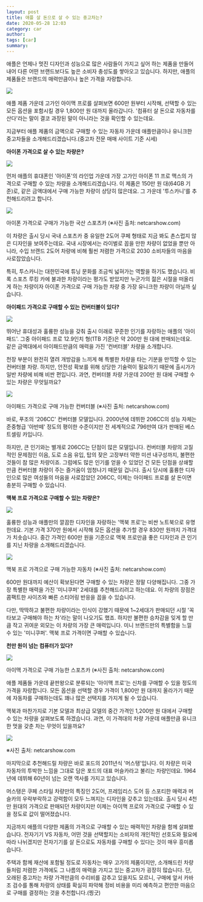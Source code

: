 ```yaml
---
layout: post
title: 애플 살 돈으로 살 수 있는 중고차는?
date: 2020-05-28 12:03
category: car
author: 
tags: [car]
summary: 
---
```



애플은 언제나 멋진 디자인과 성능으로 많은 사람들이 가지고 싶어 하는 제품을 만들어 내어 다른 어떤 브랜드보다도 높은 소비자 충성도를 쌓아오고 있습니다. 하지만, 애플의 제품들은 브랜드의 매력만큼이나 높은 가격을 자랑합니다.  

[![](https://post-phinf.pstatic.net/MjAyMDAzMTBfMTM3/MDAxNTgzODA4ODA5NTg2.BuCNJ1lhpgq7N472HHNkR-WQX6qpj7GiwkZPcGuJexgg.eSayvfn1-K7fqexYDoTKrunrn3UlKvkZbRYgLKOylHAg.JPEG/%EB%8C%80%EC%A7%80_15300x-100.jpg?type=w1200)](https://post.naver.com/viewer/postView.nhn?volumeNo=27689671&memberNo=31032940#)

애플 제품 가운데 고가인 아이맥 프로를 살펴보면 600만 원부터 시작해, 선택할 수 있는 모든 옵션을 포함시킬 경우 1,800만 원 대까지 올라갑니다. '컴퓨터 살 돈으로 자동차를 산다'라는 말이 결코 과장된 말이 아니라는 것을 확인할 수 있는데요.  
  
지금부터 애플 제품의 금액으로 구매할 수 있는 자동차 가운데 애플만큼이나 유니크한 중고차들을 소개해드리겠습니다.(중고차 전문 매매 사이트 기준 시세)  
  
**아이폰 가격으로 살 수 있는 차량은?**  

[![](https://post-phinf.pstatic.net/MjAyMDAzMTBfMjgy/MDAxNTgzODA4ODI1NDY5.7tNRvnI3Km-oErGRjCW0i8d-PDG29wrEGgbr4mokJxkg.2Z0dK9LtEfl3ZYrWs94MCLWo0a8Nzn-cDt-w1I1ITckg.JPEG/%EB%8C%80%EC%A7%80_10_%EC%82%AC%EB%B3%B8_4300x-100.jpg?type=w1200)](https://post.naver.com/viewer/postView.nhn?volumeNo=27689671&memberNo=31032940#)

먼저 애플의 휴대폰인 '아이폰'의 라인업 가운데 가장 고가인 아이폰 11 프로 맥스의 가격으로 구매할 수 있는 차량을 소개해드리겠습니다. 이 제품은 150만 원 대(64GB 기준)로, 같은 금액대에서 구매 가능한 차량이 상당히 많은데요. 그 가운데 '투스카니'를 추천해드리려고 합니다.  

[![](https://post-phinf.pstatic.net/MjAyMDAzMDlfMjI2/MDAxNTgzNzQ2NDE1NDI4.anvSJ7zj4IJ86h3bwbLh7pGpRgF0eOv3PooAVtuFDqwg.4UvwUAtWrfTcLgiN8gd28Nsfr8pyVZRPdSDyfgpqfLgg.JPEG/%EB%8C%80%EC%A7%80_9-100.jpg?type=w1200)](https://post.naver.com/viewer/postView.nhn?volumeNo=27689671&memberNo=31032940#)

아이폰 가격으로 구매가 가능한 국산 스포츠카 (※사진 출처: netcarshow.com)

이 차량은 출시 당시 국내 스포츠카 중 유일한 2도어 쿠페 형태로 지금 봐도 촌스럽지 않은 디자인을 보여주는데요. 국내 시장에서는 라이벌로 꼽을 만한 차량이 없었을 뿐만 아니라, 수입 브랜드 2도어 차량에 비해 훨씬 저렴한 가격으로 2030 소비자들의 마음을 사로잡았습니다.  

특히, 투스카니는 대한민국에 튜닝 문화를 조금씩 넓혀가는 역할을 하기도 했습니다. 비록 스포츠 루킹 카에 불과한 차량이라는 평가도 받았지만 누군가의 젊은 시절을 떠올리게 하는 차량이자 아이폰 가격으로 구매 가능한 차량 중 가장 유니크한 차량이 아닐까 싶습니다.  
  
**아이패드 가격으로 구매할 수 있는 컨버터블이 있다?**  

[![](https://post-phinf.pstatic.net/MjAyMDAzMTBfMTEx/MDAxNTgzODA4ODQxNjMz.sV8yGaxCHjPlSu_gIF45eo0ZiHz5r0zMqA6YFI7yRh0g.rfuTfUPwi4H_s5OdViThSjdyqk4lj4_-YxKsR2SmrUog.JPEG/%EB%8C%80%EC%A7%80_10_%EC%82%AC%EB%B3%B8_5300x-100.jpg?type=w1200)](https://post.naver.com/viewer/postView.nhn?volumeNo=27689671&memberNo=31032940#)

뛰어난 휴대성과 훌륭한 성능을 갖춰 출시 이래로 꾸준한 인기를 자랑하는 애플의 '아이패드'. 그중 아이패드 프로  12.9인치 형(1TB 기준)은 약 200만 원 대에 판매되는데요. 같은 금액대에서 아이패드만큼의 매력을 가진 '컨버터블' 차량을 소개합니다.  
  
천장 부분이 완전히 열려 개방감을 느끼게 해 특별한 차량을 타는 기분을 만끽할 수 있는 컨버터블 차량. 하지만, 안전성 확보를 위해 상당한 기술력이 필요하기 때문에 출시가가 일반 차량에 비해 비싼 편입니다. 과연, 컨버터블 차량 가운데 200만 원 대에 구매할 수 있는 차량은 무엇일까요?  

[![](https://post-phinf.pstatic.net/MjAyMDAzMDlfMTY1/MDAxNTgzNzQ2NDQ0NDM1.L4SIPKiIfFdcE7RP1QlUnnf1RiIHKJV_ckZgg1F2OoIg.UWsE3PrhATtEL1d32VVUN8ERxb0PzghWpspsx2cEyjMg.JPEG/%EB%8C%80%EC%A7%80_10-100.jpg?type=w1200)](https://post.naver.com/viewer/postView.nhn?volumeNo=27689671&memberNo=31032940#)

아이패드 가격으로 구매 가능한 컨버터블 (※사진 출처: netcarshow.com)

바로, 푸조의 '206CC' 컨버터블 모델입니다.  2000년에 데뷔한 206CC의 성능 자체는 준중형급 '아반떼' 정도의 평이한 수준이지만 전 세계적으로 796만여 대가 판매된 베스트셀링 카입니다.  
  
하지만, 큰 인기와는 별개로 206CC는 단점이 많은 모델입니다. 컨버터블 차량의 고질적인 문제점인 이음, 도로 소음 유입, 탑의 잦은 고장부터 약한 미션 내구성까지, 불편한 것들이 참 많은 차량이죠. 그럼에도 많은 인기를 얻을 수 있었던 건 모든 단점을 상쇄할 만큼 컨버터블 차량이 주는 즐거움이 엄청나기 때문일 겁니다. 출시 당시에 훌륭한 디자인으로 많은 여성들의 마음을 사로잡았던 206CC, 이제는 아이패드 프로를 살 돈이면 충분히 구매할 수 있습니다.  
  
**맥북 프로 가격으로 구매할 수 있는 차량은?**  

[![](https://post-phinf.pstatic.net/MjAyMDAzMTBfOTkg/MDAxNTgzODA4ODYxMzAy.WOU_NzvvSuA4NN66TIDnGLFUWYKH_SZvCUg9g1B8x2sg.ZWIVmIxacSPAzAE0Lvzz78ezs-OfpIcYHFoBWr-Kt5Ig.JPEG/%EB%8C%80%EC%A7%80_10_%EC%82%AC%EB%B3%B8_2300x-100.jpg?type=w1200)](https://post.naver.com/viewer/postView.nhn?volumeNo=27689671&memberNo=31032940#)

훌륭한 성능과 애플만의 깔끔한 디자인을 자랑하는 '맥북 프로'는 비싼 노트북으로 유명한데요. 기본 가격 370만 원에서 시작해 모든 옵션을 추가할 경우 830만 원까지 가격대가 치솟습니다. 중간 가격인 600만 원을 기준으로 맥북 프로만큼 좋은 디자인과 큰 인기를 지닌 차량을 소개해드리겠습니다.  

[![](https://post-phinf.pstatic.net/MjAyMDAzMTBfMjcx/MDAxNTgzODA4ODk5MTcy.Msvrl_Ylrr0PVU7d6XEO3Ub4vpjEyuCnyraUhVrQbt8g.RH4XE6xF97AeWjynlwi6-PEnvmMmnH3-hG4lklWmP24g.JPEG/image_5388555461583808786647.jpg?type=w1200)](https://post.naver.com/viewer/postView.nhn?volumeNo=27689671&memberNo=31032940#)

맥북 프로 가격으로 구매 가능한 자동차 (※사진 출처: netcarshow.com)

600만 원대까지 예산이 확보된다면 구매할 수 있는 차량은 정말 다양해집니다. 그중 가장 특별한 매력을 가진 '미니쿠퍼' 2세대를 추천해드리려고 하는데요. 이 차량의 장점은 콤팩트한 사이즈와 빠른 스티어링 반응을 꼽을 수 있습니다.  
  
다만, 딱딱하고 불편한 차량이라는 인식이 강했기 때문에 1~2세대가 판매되던 시절 '꼭 타보고 구매해야 하는 차'라는 말이 나오기도 했죠. 하지만 불편한 승차감을 잊게 할 만큼 작고 귀여운 외모는 이 차량의 가장 큰 매력입니다. 미니 브랜드만의 특별함을 느낄 수 있는 '미니쿠퍼'. 맥북 프로 가격이면 구매할 수 있습니다.  
  
**천만 원이 넘는 컴퓨터가 있다?**  

[![](https://post-phinf.pstatic.net/MjAyMDAzMTBfMTM2/MDAxNTgzODA4ODc3NTUx.CQuuUFNqC3i2dOaFcWLoEQ28l8UBl6IQqhkMfMVKpekg.J4YK1aAcd3P4ue84jngT7tjBTE3umwLFZhT4V0YX9ccg.JPEG/%EB%8C%80%EC%A7%80_10_%EC%82%AC%EB%B3%B8_6300x-100.jpg?type=w1200)](https://post.naver.com/viewer/postView.nhn?volumeNo=27689671&memberNo=31032940#)

아이맥 가격으로 구매 가능한 스포츠카 (※사진 출처: netcarshow.com)

애플 제품들 가운데 끝판왕으로 분류되는 '아이맥 프로'는 신차를 구매할 수 있을 정도의 가격을 자랑합니다. 모든 옵션을 선택할 경우 가격이 1,800만 원 대까지 올라가기 때문에 자동차를 구매하는데도 꽤나 많은 선택지를 가지게 될 수 있습니다.  
  
맥북과 마찬가지로 기본 모델과 최상급 모델의 중간 가격인 1,200만 원 대에서 구매할 수 있는 차량을 살펴보도록 하겠습니다. 과연, 이 가격대의 차량 가운데 애플만큼 유니크한 멋을 갖춘 차는 무엇이 있을까요?

[![](https://post-phinf.pstatic.net/MjAyMDAzMTBfMjgx/MDAxNTgzODA4OTc3MTI0.38B2MQBVFeGlnUERVDYTDmprVbrV5jhNOtOACHxrX5Ug.JBjOgZBzHNuZnli5rDgewEp2t1donxIZvEQFQDjMQQog.JPEG/image_9140708251583808961335.jpg?type=w1200)](https://post.naver.com/viewer/postView.nhn?volumeNo=27689671&memberNo=31032940#)

※사진 출처: netcarshow.com

마지막으로 추천해드릴 차량은 바로 포드의 2011년식 '머스탱'입니다. 이 차량은 미국 자동차의 투박한 느낌을 그대로 담은 포드의 대표 머슬카라고 불리는 차량인데요. 1964년에 데뷔해 60년이 넘는 오랜 역사를 가지고 있습니다.  
  
머스탱은 쿠페 스타일 차량만의 특징인 2도어, 프레임리스 도어 등 스포티한 매력과 머슬카의 우락부락하고 강력함이 모두 느껴지는 디자인을 갖추고 있는데요. 출시 당시 4천만 원대의 가격으로 판매되던 차량이지만 이제는 아이맥 프로의 가격으로 구매할 수 있을 정도로 값이 떨어졌습니다.  

지금까지 애플의 다양한 제품의 가격으로 구매할 수 있는 매력적인 차량을 함께 살펴봤습니다.  전자기기 VS 자동차, 어떤 것을 선택할지는 소비자의 개인적인 선호도와 필요에 따라 나뉘겠지만 전자기기를 살 돈으로도 자동차를 구매할 수 있다는 것이 매우 흥미롭습니다.  
  
주택과 함께 재산에 포함될 정도로 자동차는 매우 고가의 제품이지만, 소개해드린 차량들처럼 저렴한 가격에도 그 나름의 매력을 가지고 있는 중고차가 굉장히 많습니다. 단, 오래된 중고차는 차량 가격만큼의 수리비를 감추고 있을지도 모르니, 구매에 앞서 카바조 검수를 통해 차량의 상태를 확실히 파악해 정비 비용을 미리 예측하고 편안한 마음으로 구매를 결정하는 것을 추천합니다.(찡긋)